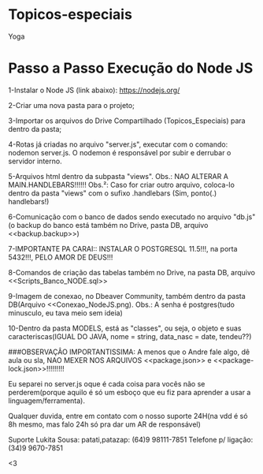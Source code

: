 # Topicos-especiais
Yoga

# Passo a Passo Execução do Node JS

1-Instalar o Node JS (link abaixo):
	https://nodejs.org/

2-Criar uma nova pasta para o projeto;

3-Importar os arquivos do Drive Compartilhado (Topicos_Especiais) para dentro da pasta;

4-Rotas já criadas no arquivo "server.js", executar com o comando: nodemon server.js.
	O nodemon é responsável por subir e derrubar o servidor interno.

5-Arquivos html dentro da subpasta "views".
	Obs.: NAO ALTERAR A MAIN.HANDLEBARS!!!!!!
	Obs.²: Caso for criar outro arquivo, coloca-lo dentro da pasta "views" com o sufixo .handlebars (Sim, ponto(.) handlebars!)


6-Comunicação com o banco de dados sendo executado no arquivo "db.js" (o backup do banco está também no Drive, pasta DB, arquivo <<backup.backup>>)

7-IMPORTANTE PA CARAI:: INSTALAR O POSTGRESQL 11.5!!!, na porta 5432!!!, PELO AMOR DE DEUS!!!

8-Comandos de criação das tabelas também no Drive, na pasta DB, arquivo <<Scripts_Banco_NODE.sql>>

9-Imagem de conexao, no Dbeaver Community, também dentro da pasta DB(Arquivo <<Conexao_NodeJS.png).
	Obs.: A senha é postgres(tudo minusculo, eu tava meio sem ideia)

10-Dentro da pasta MODELS, está as "classes", ou seja, o objeto e suas caracteriscas(IGUAL DO JAVA, nome = string, data_nasc = date, tendeu??)


###OBSERVAÇÂO IMPORTANTISSIMA: A menos que o Andre fale algo, dê aula ou sla, NAO MEXER NOS ARQUIVOS <<package.json>> e <<package-lock.json>>!!!!!!!!!


Eu separei no server.js oque é cada coisa para vocês não se perderem(porque aquilo é só um esboço que eu fiz para aprender a usar a linguagem/ferramenta).



Qualquer duvida, entre em contato com o nosso suporte 24H(na vdd é só 8h mesmo, mas falo 24h só pra dar um AR de responsável)


Suporte Lukita Sousa:
	patati,patazap: (64)9 98111-7851
	Telefone p/ ligação: (34)9 9670-7851

<3
